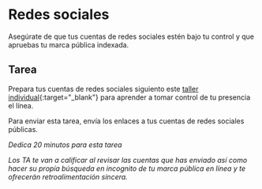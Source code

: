 ﻿# Redes sociales

Asegúrate de que tus cuentas de redes sociales estén bajo tu control y que apruebas tu marca pública indexada. 

## Tarea

Prepara tus cuentas de redes sociales siguiento este [taller individual](https://docs.google.com/presentation/d/1yTT4Ts5GOzHOTGeqwMbJdTCsgRheu7qJq0rWm4MJjcw/edit){:target="_blank"}  para aprender a tomar control de tu presencia el línea.

Para enviar esta tarea, envía los enlaces a tus cuentas de redes sociales públicas. 

_Dedica 20 minutos para esta tarea_

_Los TA te van a calificar al revisar las cuentas que has enviado así como hacer su propía búsqueda en incognito de tu marca pública en línea y te ofrecerán retroalimentación sincera._
